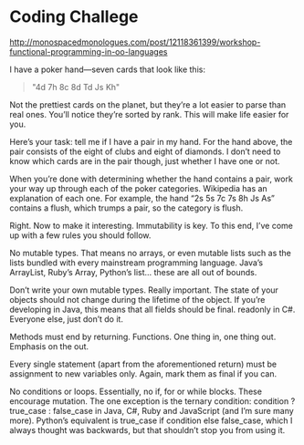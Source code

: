 Coding Challege
=================

http://monospacedmonologues.com/post/12118361399/workshop-functional-programming-in-oo-languages

I have a poker hand—seven cards that look like this:

>"4d 7h 8c 8d Td Js Kh"

Not the prettiest cards on the planet, but they’re a lot easier to parse than real ones. You’ll notice they’re sorted by rank. This will make life easier for you.

Here’s your task: tell me if I have a pair in my hand. For the hand above, the pair consists of the eight of clubs and eight of diamonds. I don’t need to know which cards are in the pair though, just whether I have one or not.

When you’re done with determining whether the hand contains a pair, work your way up through each of the poker categories. Wikipedia has an explanation of each one. For example, the hand “2s 5s 7c 7s 8h Js As” contains a flush, which trumps a pair, so the category is flush.

Right. Now to make it interesting. Immutability is key. To this end, I’ve come up with a few rules you should follow.

No mutable types. That means no arrays, or even mutable lists such as the lists bundled with every mainstream programming language. Java’s ArrayList, Ruby’s Array, Python’s list… these are all out of bounds.

Don’t write your own mutable types. Really important. The state of your objects should not change during the lifetime of the object. If you’re developing in Java, this means that all fields should be final. readonly in C#. Everyone else, just don’t do it.

Methods must end by returning. Functions. One thing in, one thing out. Emphasis on the out.

Every single statement (apart from the aforementioned return) must be assignment to new variables only. Again, mark them as final if you can.

No conditions or loops. Essentially, no if, for or while blocks. These encourage mutation. The one exception is the ternary condition: condition ? true_case : false_case in Java, C#, Ruby and JavaScript (and I’m sure many more). Python’s equivalent is true_case if condition else false_case, which I always thought was backwards, but that shouldn’t stop you from using it.
